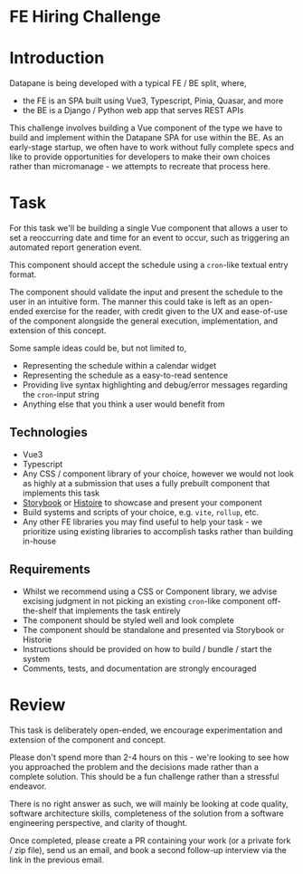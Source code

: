 # FE Hiring Challenge

# Introduction

Datapane is being developed with a typical FE / BE split, where,
- the FE is an SPA built using Vue3, Typescript, Pinia, Quasar, and more
- the BE is a Django / Python web app that serves REST APIs

This challenge involves building a Vue component of the type we have to build and implement within the Datapane SPA for use within the BE. As an early-stage startup, we often have to work without fully complete specs and like to provide opportunities for developers to make their own choices rather than micromanage - we attempts to recreate that process here.

# Task

For this task we'll be building a single Vue component that allows a user to set a reoccurring date and time for an event to occur, such as triggering an automated report generation event.

This component should accept the schedule using a `cron`-like textual entry format.

The component should validate the input and present the schedule to the user in an intuitive form. The manner this could take is left as an open-ended exercise for the reader, with credit given to the UX and ease-of-use of the component alongside the general execution, implementation, and extension of this concept.

Some sample ideas could be, but not limited to,
- Representing the schedule within a calendar widget
- Representing the schedule as a easy-to-read sentence
- Providing live syntax highlighting and debug/error messages regarding the `cron`-input string
- Anything else that you think a user would benefit from

## Technologies

- Vue3
- Typescript
- Any CSS / component library of your choice, however we would not look as highly at a submission that uses a fully prebuilt component that implements this task
- [Storybook](https://storybook.js.org/) or [Histoire](https://histoire.dev/) to showcase and present your component
- Build systems and scripts of your choice, e.g. `vite`, `rollup`, etc.
- Any other FE libraries you may find useful to help your task - we prioritize using existing libraries to accomplish tasks rather than building in-house

## Requirements

- Whilst we recommend using a CSS or Component library, we advise excising judgment in not picking an existing `cron`-like component off-the-shelf that implements the task entirely
- The component should be styled well and look complete
- The component should be standalone and presented via Storybook or Historie
- Instructions should be provided on how to build / bundle / start the system
- Comments, tests, and documentation are strongly encouraged

# Review

This task is deliberately open-ended, we encourage experimentation and extension of the component and concept.

Please don't spend more than 2-4 hours on this - we're looking to see how you approached the problem and the decisions made rather than a complete solution. This should be a fun challenge rather than a stressful endeavor.

There is no right answer as such, we will mainly be looking at code quality, software architecture skills, completeness of the solution from a software engineering perspective, and clarity of thought.

Once completed, please create a PR containing your work (or a private fork / zip file), send us an email, and book a second follow-up interview via the link in the previous email.

